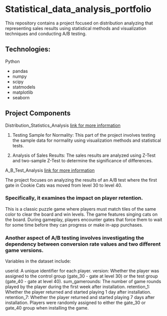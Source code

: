 # Statistical_data_analysis_portfolio

This repository contains a project focused on distribution analyzing that representing sales results using statistical methods and visualization techniques and conducting A/B testing.

## Technologies:
Python
- pandas
- numpy
- scipy
- statmodels
- matplotlib
- seaborn

## Project Components

Distribution_Statistics_Analysis [link for more information](https://github.com/Garina006/Statistical_data_analysis_portfolio/blob/main/Distribution_Statistics_Analysis.ipynb)
   
1. Testing Sample for Normality:
   This part of the project involves testing the sample data for normality using visualization methods and statistical tests.
   
2. Analysis of Sales Results:
   The sales results are analyzed using Z-Test and two-sample Z-Test to determine the significance of differences.

A_B_Test_Analysis [link for more information](https://github.com/Garina006/Statistical_data_analysis_portfolio/blob/main/A_B_Test_Analysis.ipynb)

The project focuses on analyzing the results of an A/B test where the first gate in Cookie Cats was moved from level 30 to level 40. 
### Specifically, it examines the impact on player retention.

This is a classic puzzle game where players must match tiles of the same color to clear the board and win levels. The game features singing cats on the board.
During gameplay, players encounter gates that force them to wait for some time before they can progress or make in-app purchases. 

### Another aspect of A/B testing involves investigating the dependency between conversion rate values and two different game versions.

Variables in the dataset include:

userid: A unique identifier for each player.
version: Whether the player was assigned to the control group (gate_30 - gate at level 30) or the test group (gate_40 - gate at level 40).
sum_gamerounds: The number of game rounds played by the player during the first week after installation.
retention_1: Whether the player returned and started playing 1 day after installation.
retention_7: Whether the player returned and started playing 7 days after installation.
Players were randomly assigned to either the gate_30 or gate_40 group when installing the game.
